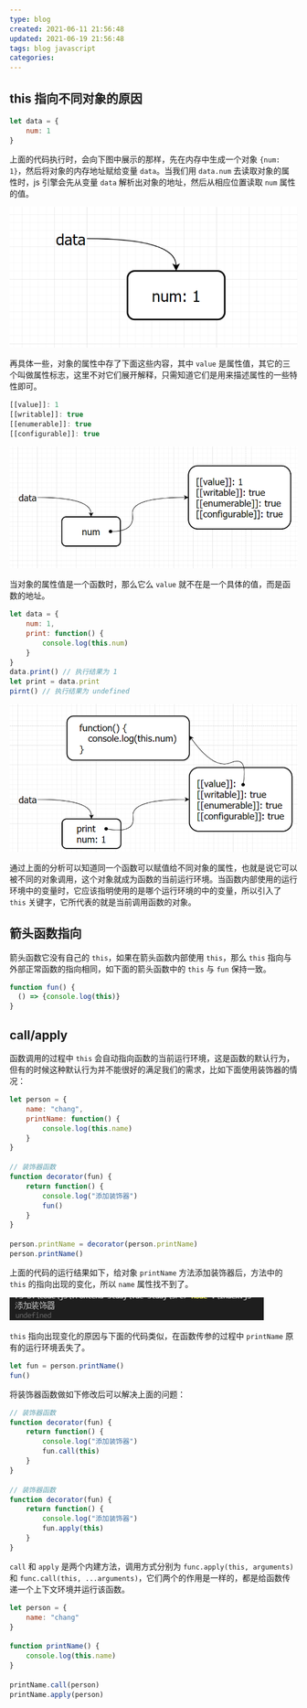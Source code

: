 ```yaml
---
type: blog
created: 2021-06-11 21:56:48
updated: 2021-06-19 21:56:48
tags: blog javascript
categories:
---
```



## this 指向不同对象的原因

```js
let data = {
    num: 1
}
```

上面的代码执行时，会向下图中展示的那样，先在内存中生成一个对象 `{num: 1}`，然后将对象的内存地址赋给变量 `data`。当我们用 `data.num` 去读取对象的属性时，js 引擎会先从变量 `data` 解析出对象的地址，然后从相应位置读取 `num` 属性的值。

![](附件/image/this指向的问题_image_1.png)

再具体一些，对象的属性中存了下面这些内容，其中 `value` 是属性值，其它的三个叫做属性标志，这里不对它们展开解释，只需知道它们是用来描述属性的一些特性即可。

```js
[[value]]: 1
[[writable]]: true
[[enumerable]]: true
[[configurable]]: true
```

![](附件/image/this指向的问题_image_2.png)

当对象的属性值是一个函数时，那么它么 `value` 就不在是一个具体的值，而是函数的地址。

```js
let data = {
    num: 1,
    print: function() {
        console.log(this.num)
    }
}
data.print() // 执行结果为 1
let print = data.print
pirnt() // 执行结果为 undefined
```

![](附件/image/this指向的问题_image_3.png)


通过上面的分析可以知道同一个函数可以赋值给不同对象的属性，也就是说它可以被不同的对象调用，这个对象就成为函数的当前运行环境。当函数内部使用的运行环境中的变量时，它应该指明使用的是哪个运行环境的中的变量，所以引入了 `this` 关键字，它所代表的就是当前调用函数的对象。

## 箭头函数指向

箭头函数它没有自己的 `this`，如果在箭头函数内部使用 `this`，那么 `this` 指向与外部正常函数的指向相同，如下面的箭头函数中的 `this` 与 `fun` 保持一致。

```js
function fun() {
  () => {console.log(this)}
}
```

## call/apply

函数调用的过程中 `this` 会自动指向函数的当前运行环境，这是函数的默认行为，但有的时候这种默认行为并不能很好的满足我们的需求，比如下面使用装饰器的情况：

```js
let person = {
    name: "chang",
    printName: function() {
        console.log(this.name)
    }
}

// 装饰器函数
function decorator(fun) {  
    return function() {
        console.log("添加装饰器")
        fun() 
    }
}

person.printName = decorator(person.printName)
person.printName()
```

上面的代码的运行结果如下，给对象 `printName` 方法添加装饰器后，方法中的 `this` 的指向出现的变化，所以 `name` 属性找不到了。

![](附件/image/this指向的问题_image_4.png)

`this` 指向出现变化的原因与下面的代码类似，在函数传参的过程中 `printName` 原有的运行环境丢失了。

```js
let fun = person.printName()
fun()
```

将装饰器函数做如下修改后可以解决上面的问题：

```js
// 装饰器函数
function decorator(fun) {  
    return function() {
        console.log("添加装饰器")
        fun.call(this)
    }
}

// 装饰器函数
function decorator(fun) {  
    return function() {
        console.log("添加装饰器")
        fun.apply(this)
    }
}
```

`call` 和 `apply` 是两个内建方法，调用方式分别为 `func.apply(this, arguments)` 和 `func.call(this, ...arguments)`，它们两个的作用是一样的，都是给函数传递一个上下文环境并运行该函数。

```js
let person = {
    name: "chang"
}

function printName() {
    console.log(this.name)
}

printName.call(person)
printName.apply(person)
```